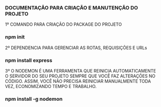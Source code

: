 ### DOCUMENTAÇÃO PARA CRIAÇÃO E MANUTENÇÃO DO PROJETO

1º COMANDO PARA CRIAÇÃO DO PACKAGE DO PROJETO 
### npm init

2º DEPENDENCIA PARA GERENCIAR AS ROTAS, REQUISIÇÕES E URLs
### npm install express

3º O NODEMON É UMA FERRAMENTA QUE REINICIA AUTOMATICAMENTE O SERVIDOR DO SEU PROJETO SEMPRE QUE VOCÊ FAZ ALTERAÇÕES NO CÓDIGO. ASSIM, VOCÊ NÃO PRECISA REINICIAR MANUALMENTE TODA VEZ, ECONOMIZANDO TEMPO E TRABALHO.
### npm install -g nodemon

